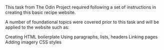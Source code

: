 This task from The Odin Project required following a set of instructions in creating this basic recipe website.

A number of foundational topics were covered prior to this task and will be applied to the website such as:

Creating HTML boilerplate
Using paragraphs, lists, headers
Linking pages
Adding imagery
CSS styles

